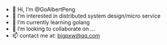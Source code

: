 - 👋 Hi, I’m @GoAlbertPeng
- 👀 I’m interested in distributed system design/micro service
- 🌱 I’m currently learning golang
- 💞️ I’m looking to collaborate on ...
- 📫 contact me at: bigpxw@qq.com

<!---
GoAlbertPeng/GoAlbertPeng is a ✨ special ✨ repository because its `README.md` (this file) appears on your GitHub profile.
You can click the Preview link to take a look at your changes.
--->
